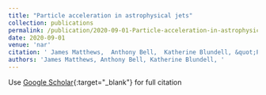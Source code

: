 ```yaml
---
title: "Particle acceleration in astrophysical jets"
collection: publications
permalink: /publication/2020-09-01-Particle-acceleration-in-astrophysical-jets
date: 2020-09-01
venue: 'nar'
citation: ' James Matthews,  Anthony Bell,  Katherine Blundell, &quot;Particle acceleration in astrophysical jets.&quot; nar, 2020.'
authors: 'James Matthews, Anthony Bell, Katherine Blundell, '
---
```

Use [Google Scholar](https://scholar.google.com/scholar?q=Particle+acceleration+in+astrophysical+jets){:target="_blank"} for full citation